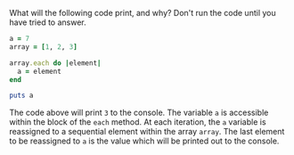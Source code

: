 What will the following code print, and why? Don't run the code until you have tried to answer.

```ruby
a = 7
array = [1, 2, 3]

array.each do |element|
  a = element
end

puts a
```

The code above will print `3` to the console.  The variable `a` is accessible within the block of the `each` method.  At each iteration, the `a` variable is reassigned to a sequential element within the array `array`.  The last element to be reassigned to `a` is the value which will be printed out to the console.